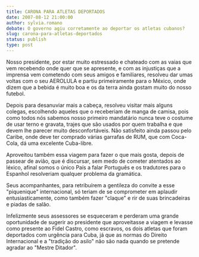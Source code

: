 ```yaml
---
title: CARONA PARA ATLETAS DEPORTADOS
date: 2007-08-12 21:00:00
author: sylvia.romano
debate: O governo agiu corretamente ao deportar os atletas cubanos?
slug: carona-para-atletas-deportados
status: publish 
type: post
---
```


Nosso presidente, por estar muito estressado e chateado com as vaias que vem recebendo onde quer que se apresente, e com as injustiças que a imprensa vem cometendo com seus amigos e familiares, resolveu dar umas voltas com o seu AEROLULA e partiu primeiramente para o México, onde dizem que a bebida é muito boa e os da terra ainda gostam muito do nosso futebol.  

  

Depois para desanuviar mais a cabeça, resolveu visitar mais alguns colegas, escolhendo aqueles que o receberiam de manga de camisa, pois como todos nós sabemos nosso primeiro mandatário nunca teve o costume de usar terno e gravata, trajes que são usados por quem trabalha e que devem lhe parecer muito desconfortáveis. Não satisfeito ainda passou pelo Caribe, onde deve ter comprado várias garrafas de RUM, que com Coca-Cola, dá uma excelente Cuba-libre.  

  

Aproveitou também essa viagem para fazer o que mais gosta, depois de passear de avião, que é discursar, sem medo de cometer atentados ao léxico, afinal somos o único País a falar Português e os tradutores para o Espanhol resolveriam qualquer problema da gramática.  

  

Seus acompanhantes, para retribuírem a gentileza do convite a esse "piquenique" internacional, só teriam de se comprometer em aplaudir entusiasticamente, como também fazer "claque" e rir de suas brincadeiras e piadas de salão.  

  

Infelizmente seus assessores se esqueceram e perderam uma grande oportunidade de sugerir ao presidente que aproveitasse a viagem e levasse como presente ao Fidel Castro, como escravos, os dois atletas que foram deportados com urgência para Cuba, já que as normas do Direito Internacional e a "tradição do asilo" não são nada quando se pretende agradar ao "Mestre Ditador".
